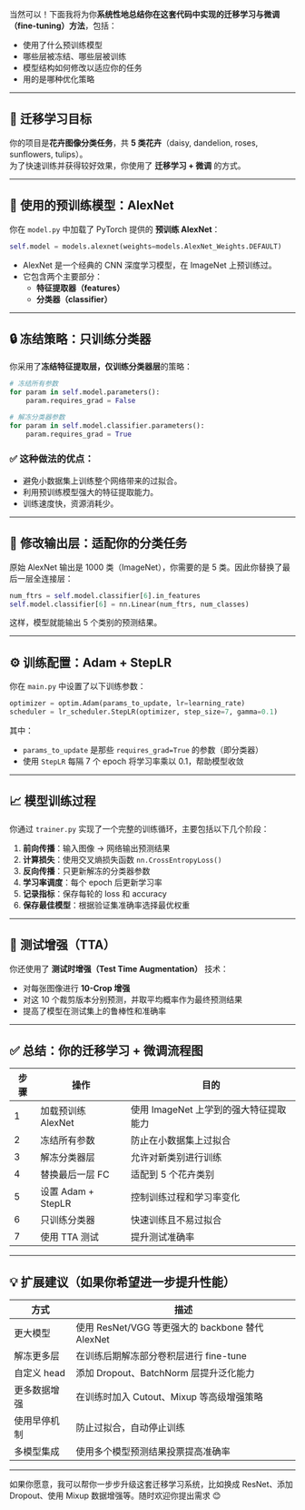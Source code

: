 当然可以！下面我将为你**系统性地总结你在这套代码中实现的迁移学习与微调（fine-tuning）方法**，包括：

- 使用了什么预训练模型
- 哪些层被冻结、哪些层被训练
- 模型结构如何修改以适应你的任务
- 用的是哪种优化策略

---

## 🎯 迁移学习目标

你的项目是**花卉图像分类任务**，共 **5 类花卉**（daisy, dandelion, roses, sunflowers, tulips）。  
为了快速训练并获得较好效果，你使用了 **迁移学习 + 微调** 的方式。

---

## 🧠 使用的预训练模型：AlexNet

你在 `model.py` 中加载了 PyTorch 提供的 **预训练 AlexNet**：

```python
self.model = models.alexnet(weights=models.AlexNet_Weights.DEFAULT)
```

- AlexNet 是一个经典的 CNN 深度学习模型，在 ImageNet 上预训练过。
- 它包含两个主要部分：
  - **特征提取器（features）**
  - **分类器（classifier）**

---

## 🔒 冻结策略：只训练分类器

你采用了**冻结特征提取层，仅训练分类器层**的策略：

```python
# 冻结所有参数
for param in self.model.parameters():
    param.requires_grad = False

# 解冻分类器参数
for param in self.model.classifier.parameters():
    param.requires_grad = True
```

### ✅ 这种做法的优点：
- 避免小数据集上训练整个网络带来的过拟合。
- 利用预训练模型强大的特征提取能力。
- 训练速度快，资源消耗少。

---

## 🧩 修改输出层：适配你的分类任务

原始 AlexNet 输出是 1000 类（ImageNet），你需要的是 5 类。因此你替换了最后一层全连接层：

```python
num_ftrs = self.model.classifier[6].in_features
self.model.classifier[6] = nn.Linear(num_ftrs, num_classes)
```

这样，模型就能输出 5 个类别的预测结果。

---

## ⚙️ 训练配置：Adam + StepLR

你在 `main.py` 中设置了以下训练参数：

```python
optimizer = optim.Adam(params_to_update, lr=learning_rate)
scheduler = lr_scheduler.StepLR(optimizer, step_size=7, gamma=0.1)
```

其中：

- `params_to_update` 是那些 `requires_grad=True` 的参数（即分类器）
- 使用 `StepLR` 每隔 7 个 epoch 将学习率乘以 0.1，帮助模型收敛

---

## 📈 模型训练过程

你通过 `trainer.py` 实现了一个完整的训练循环，主要包括以下几个阶段：

1. **前向传播**：输入图像 → 网络输出预测结果
2. **计算损失**：使用交叉熵损失函数 `nn.CrossEntropyLoss()`
3. **反向传播**：只更新解冻的分类器参数
4. **学习率调度**：每个 epoch 后更新学习率
5. **记录指标**：保存每轮的 loss 和 accuracy
6. **保存最佳模型**：根据验证集准确率选择最优权重

---

## 🧪 测试增强（TTA）

你还使用了 **测试时增强（Test Time Augmentation）** 技术：

- 对每张图像进行 **10-Crop 增强**
- 对这 10 个裁剪版本分别预测，并取平均概率作为最终预测结果
- 提高了模型在测试集上的鲁棒性和准确率

---

## ✅ 总结：你的迁移学习 + 微调流程图

| 步骤 | 操作 | 目的 |
|------|------|------|
| 1 | 加载预训练 AlexNet | 使用 ImageNet 上学到的强大特征提取能力 |
| 2 | 冻结所有参数 | 防止在小数据集上过拟合 |
| 3 | 解冻分类器层 | 允许对新类别进行训练 |
| 4 | 替换最后一层 FC | 适配到 5 个花卉类别 |
| 5 | 设置 Adam + StepLR | 控制训练过程和学习率变化 |
| 6 | 只训练分类器 | 快速训练且不易过拟合 |
| 7 | 使用 TTA 测试 | 提升测试准确率 |

---

## 💡 扩展建议（如果你希望进一步提升性能）

| 方式 | 描述 |
|------|------|
| 更大模型 | 使用 ResNet/VGG 等更强大的 backbone 替代 AlexNet |
| 解冻更多层 | 在训练后期解冻部分卷积层进行 fine-tune |
| 自定义 head | 添加 Dropout、BatchNorm 层提升泛化能力 |
| 更多数据增强 | 在训练时加入 Cutout、Mixup 等高级增强策略 |
| 使用早停机制 | 防止过拟合，自动停止训练 |
| 多模型集成 | 使用多个模型预测结果投票提高准确率 |

---

如果你愿意，我可以帮你一步步升级这套迁移学习系统，比如换成 ResNet、添加 Dropout、使用 Mixup 数据增强等。随时欢迎你提出需求 😊